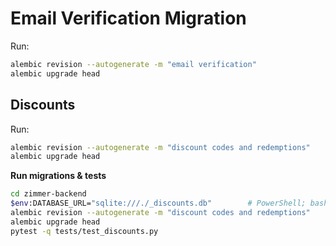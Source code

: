 # Email Verification Migration
Run:
```bash
alembic revision --autogenerate -m "email verification"
alembic upgrade head
```

## Discounts
Run:
```bash
alembic revision --autogenerate -m "discount codes and redemptions"
alembic upgrade head
```

**Run migrations & tests**
```bash
cd zimmer-backend
$env:DATABASE_URL="sqlite:///./_discounts.db"        # PowerShell; bash: export DATABASE_URL=...
alembic revision --autogenerate -m "discount codes and redemptions"
alembic upgrade head
pytest -q tests/test_discounts.py
```